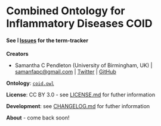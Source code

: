 # Combined Ontology for Inflammatory Diseases **COID**

#### See :grey_exclamation: [Issues](https://github.com/sap218/coid/issues)  for the term-tracker

**Creators**

* Samantha C Pendleton (University of Birmingham, UK) | [samanfapc@gmail.com](mailto:samanfapc@gmail.com) | [Twitter](https://twitter.com/sap218) | [GitHub](https://github.com/sap218)

**Ontology**: [`coid.owl`](https://github.com/sap218/coid/blob/master/coid.owl) 

**License**: CC BY 3.0 - see [LICENSE.md](https://github.com/sap218/coid/blob/master/LICENSE.md) for futher information

**Development**: see [CHANGELOG.md](https://github.com/sap218/coid/blob/master/CHANGELOG.md) for futher information

**About** - come back soon!
